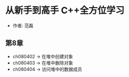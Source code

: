 从新手到高手 C++全方位学习
==========================
* 作者: 范磊

## 第8章
* ch080402 -> 在堆中创建对象
* ch080403 -> 在堆中删除对象
* ch080404 -> 访问堆中的数据成员
